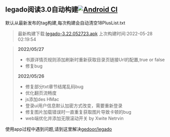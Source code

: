 ## legado阅读3.0自动构建[![Android CI](https://github.com/10bits/gedoor-Build/workflows/Android%20CI/badge.svg)](https://github.com/10bits/gedoor-Build/actions)

默认从最新发布的tag构建,每次构建会自动清空18PlusList.txt

> 最新构建下载:[legado-3.22.052723.apk](https://github.com/crby2333/gedoor-Build/releases/download/legado-3.22.052723/legado-3.22.052723.apk) 上次构建时间:2022-05-28 02:19:54
<!--start-->
> **2022/05/27**
> 
> * 书源详情页规则添加刷新时重新获取目录页链接Url的配置,true or false
> * 修复bug
> 
> **2022/05/26**
> 
> * 修复部分txt章节结尾乱码bug
> * 优化翻页流畅度
> * js添加des HMac
> * 登录ui用户信息默认加密方式改变，需要重新登录
> * 修复图片加载错误时一直重复获取图片导致卡顿的bug
> * web端优化并添加无限滚动开关 by Xwite Netrvin
<!--end-->
  
使用app过程中遇到问题,请到这里解决[gedoor/legado](https://github.com/gedoor/legado/issues)

